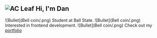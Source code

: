 ## ![AC Leaf](Leaf/.png) Hi, I'm Dan

  ![Bullet](Bell coin/.png) Student at Ball State. 
  ![Bullet](Bell coin/.png) Interested in frontend development.
  ![Bullet](Bell coin/.png) Check out my [portfolio](https://danchepkwony.com)
